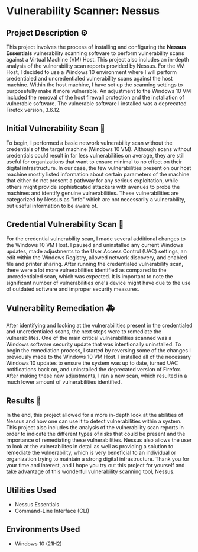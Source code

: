 # Vulnerability Scanner: Nessus

## Project Description ⚙️
This project involves the process of installing and configuring the **Nessus Essentials** vulnerability scanning software to perform vulnerability scans against a Virtual Machine (VM) Host. This project also includes an in-depth analysis of the vulnerability scan reports provided by Nessus. For the VM Host, I decided to use a Windows 10 environment where I will perform credentialed and uncredentialed vulnerability scans against the host machine. Within the host machine, I have set up the scanning settings to purposefully make it more vulnerable. An adjustment to the Windows 10 VM included the removal of the host firewall protection and the installation of vulnerable software. The vulnerable software I installed was a deprecated Firefox version, 3.6.12.

## Initial Vulnerability Scan 🚨
To begin, I performed a basic network vulnerability scan without the credentials of the target machine (Windows 10 VM). Although scans without credentials could result in far less vulnerabilities on average, they are still useful for organizations that want to ensure minimal to no effect on their digital infrastructure. In our case, the few vulnerabilities present on our host machine mostly listed information about certain parameters of the machine that either do not present a pathway for any serious exploitation, while others might provide sophisticated attackers with avenues to probe the machines and identify genuine vulnerabilities. These vulnerabilities are categorized by Nessus as "info" which are not necessarily a vulnerability, but useful information to be aware of.

## Credential Vulnerability Scan 🔑
For the credential vulnerability scan, I made several additional changes to the Windows 10 VM Host. I paused and uninstalled any current Windows updates, made adjustments to the User Access Control (UAC) settings, an edit within the Windows Registry, allowed network discovery, and enabled file and printer sharing. After running the credentialed vulnerability scan, there were a lot more vulnerabilities identified as compared to the uncredentialed scan, which was expected. It is important to note the significant number of vulnerabilities one's device might have due to the use of outdated software and improper security measures.

## Vulnerability Remediation 🚑
After identifying and looking at the vulnerabilities present in the credentialed and uncredentialed scans, the next steps were to remediate the vulnerabilites. One of the main critical vulnerabilities scanned was a Windows software security update that was intentionally uninstalled. To begin the remediation process, I started by reversing some of the changes I previously made to the Windows 10 VM Host. I installed all of the necessary Windows 10 updates to ensure the system was up to date, turned UAC notifications back on, and uninstalled the deprecated version of Firefox. After making these new adjustments, I ran a new scan, which resulted in a much lower amount of vulnerabilities identified.

## Results 🎯
In the end, this project allowed for a more in-depth look at the abilities of Nessus and how one can use it to detect vulnerabilities within a system. This project also includes the analysis of the vulnerability scan reports in order to indicate the different types of risks that could be present and the importance of remediating these vulnerabilities. Nessus also allows the user to look at the vulnerabilites in detail as well as providing a solution to remediate the vulnerability, which is very beneficial to an individual or organization trying to maintain a strong digital infrastructure. Thank you for your time and interest, and I hope you try out this project for yourself and take advantage of this wonderful vulnerability scanning tool, Nessus.
<br />

<h2>Utilities Used</h2>

- Nessus Essentials
- Command-Line Interface (CLI)

<h2>Environments Used </h2>

- Windows 10 (21H2)
